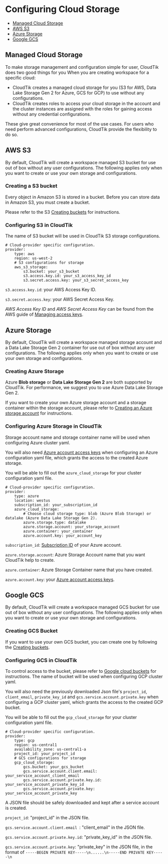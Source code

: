 # Configuring Cloud Storage

- [Managed Cloud Storage](#managed-cloud-storage)
- [AWS S3](#aws-s3)
- [Azure Storage](#azure-storage)
- [Google GCS](#google-gcs)

## Managed Cloud Storage
To make storage management and configuration simple for user, CloudTik does two good things for you
When you are creating workspace for a specific cloud:
- CloudTik creates a managed cloud storage for you (S3 for AWS, Data Lake Storage Gen 2 for Azure, GCS for GCP) to use without any configurations.
- CloudTik creates roles to access your cloud storage in the account and the cluster instances are assigned with the roles for gaining access without any credential configurations.

These give great convenience for most of the use cases.
For users who need perform advanced configurations, CloudTik provide the flexibility to do so.

## AWS S3
By default, CloudTik will create a workspace managed S3 bucket for use out of box without any user configurations.
The following applies only when you want to create or use your own storage and configurations.

### Creating a S3 bucket
Every object in Amazon S3 is stored in a bucket. Before you can store data in Amazon S3, you must create a bucket.

Please refer to the S3 [Creating buckets](https://docs.aws.amazon.com/AmazonS3/latest/userguide/creating-bucket.html) for instructions.

### Configuring S3 in CloudTik
The name of S3 bucket will be used in CloudTik S3 storage configurations.

```
# Cloud-provider specific configuration.
provider:
    type: aws
    region: us-west-2
    # S3 configurations for storage
    aws_s3_storage:
        s3.bucket: your_s3_bucket
        s3.access.key.id: your_s3_access_key_id
        s3.secret.access.key: your_s3_secret_access_key

```

`s3.access.key.id`:  your AWS Access Key ID.

`s3.secret.access.key`:  your AWS Secret Access Key.

 *AWS Access Key ID* and *AWS Secret Access Key* can be found from the AWS guide of
[Managing access keys](https://docs.aws.amazon.com/IAM/latest/UserGuide/id_credentials_access-keys.html).

## Azure Storage
By default, CloudTik will create a workspace managed storage account and a Data Lake Storage Gen 2 container
for use out of box without any user configurations. The following applies only when you want to create or use
your own storage and configurations.

### Creating Azure Storage
Azure **Blob storage** or **Data Lake Storage Gen 2** are both supported by CloudTik. For performance,
we suggest you to use Azure Data Lake Storage Gen 2.

If you want to create your own Azure storage account and a storage container within the storage account,
please refer to [Creating an Azure storage account](https://docs.microsoft.com/en-us/azure/storage/common/storage-account-create?tabs=azure-portal)
for instructions.

### Configuring Azure Storage in CloudTik
Storage account name and storage container name will be used when configuring Azure cluster yaml.

You will also need [Azure account access keys](https://docs.microsoft.com/en-us/azure/storage/common/storage-account-keys-manage?tabs=azure-portal#view-account-access-keys)
when configuring an Azure configuration yaml file, which grants the access to the created Azure storage.

You will be able to fill out the `azure_cloud_storage` for your cluster configuration yaml file.

```
# Cloud-provider specific configuration.
provider:
    type: azure
    location: westus
    subscription_id: your_subscription_id
    azure_cloud_storage:
        # Choose cloud storage type: blob (Azure Blob Storage) or datalake (Azure Data Lake Storage Gen 2).
        azure.storage.type: datalake
        azure.storage.account: your_storage_account
        azure.container: your_container
        azure.account.key: your_account_key

```

`subscription_id`: [Subscription ID](https://docs.microsoft.com/en-us/azure/azure-portal/get-subscription-tenant-id#find-your-azure-subscription)
of your Azure account.

`azure.storage.account`: Azure Storage Account name that you want CloudTik help to create.

`azure.container`: Azure Storage Container name that you have created.

`azure.account.key`: your [Azure account access keys](https://docs.microsoft.com/en-us/azure/storage/common/storage-account-keys-manage?tabs=azure-portal#view-account-access-keys).


## Google GCS
By default, CloudTik will create a workspace managed GCS bucket for use out of box without any user configurations.
The following applies only when you want to create or use your own storage and configurations.

### Creating GCS Bucket
If you want to use your own GCS bucket, you can create one by following the
[Creating buckets](https://cloud.google.com/storage/docs/creating-buckets#create_a_new_bucket).

### Configuring GCS in CloudTik
To control access to the bucket, please refer to [Google cloud buckets](../GettingStarted/gcs-bucket.md) for instructions. 
The name of bucket will be used when configuring GCP cluster yaml.

You will also need the previously downloaded Json file's `project_id`, `client_email`, `private_key_id` and 
`gcs.service.account.private.key` when configuring a GCP cluster yaml, which grants the access to the created GCP bucket.

You will be able to fill out the `gcp_cloud_storage` for your cluster configuration yaml file.

```
# Cloud-provider specific configuration.
provider:
    type: gcp
    region: us-central1
    availability_zone: us-central1-a
    project_id: your_project_id
    # GCS configurations for storage
    gcp_cloud_storage:
        gcs.bucket: your_gcs_bucket
        gcs.service.account.client.email: your_service_account_client_email
        gcs.service.account.private.key.id: your_service_account_private_key_id
        gcs.service.account.private.key: your_service_account_private_key

```
A JSON file should be safely downloaded and kept after a service account is created.

`project_id`: "project_id" in the JSON file.

`gcs.service.account.client.email `: "client_email" in the JSON file.

`gcs.service.account.private.key.id`: "private_key_id" in the JSON file.

`gcs.service.account.private.key`: "private_key" in the JSON file, 
in the format of `-----BEGIN PRIVATE KEY-----\n......\n-----END PRIVATE KEY-----\n`
